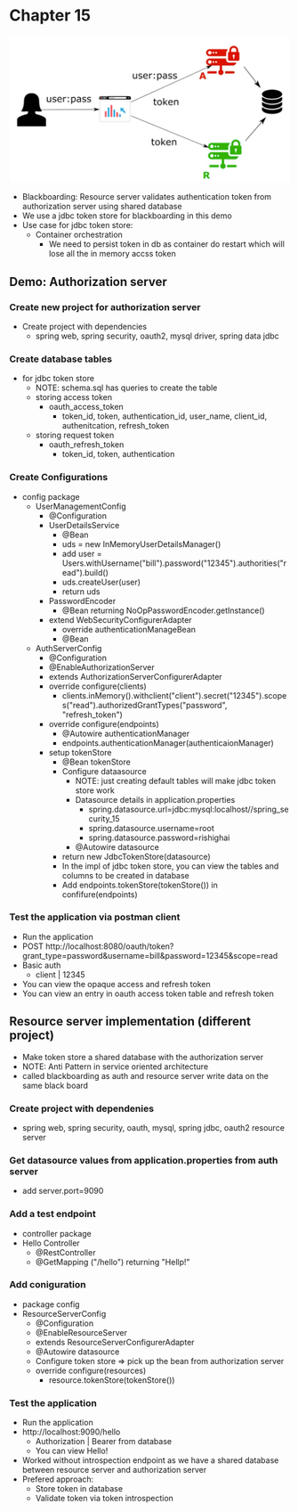 # Chapter 15

![architecture](src/main/resources/architecture.png)

- Blackboarding: Resource server validates authentication token from authorization server using shared database
- We use a jdbc token store for blackboarding in this demo
- Use case for jdbc token store:
    - Container orchestration
        - We need to persist token in db as container do restart which will lose all the in memory accss token 

## Demo: Authorization server

### Create new project for authorization server
- Create project with dependencies
    - spring web, spring security, oauth2, mysql driver, spring data jdbc
    

### Create database tables
- for jdbc token store
    - NOTE: schema.sql has queries to create the table
    - storing access token
        - oauth_access_token
            - token_id, token, authentication_id, user_name, client_id, authenitcation, refresh_token
    - storing request token
        - oauth_refresh_token
            - token_id, token, authentication          
    
### Create Configurations
- config package
    - UserManagementConfig
        - @Configuration
        - UserDetailsService
            - @Bean
            - uds = new InMemoryUserDetailsManager()
            - add user = Users.withUsername("bill").password("12345").authorities("read").build()
            - uds.createUser(user)
            - return uds
        - PasswordEncoder
            - @Bean returning NoOpPasswordEncoder.getInstance()
        - extend WebSecurityConfigurerAdapter
            - override authenticationManageBean
            - @Bean
    - AuthServerConfig
        - @Configuration
        - @EnableAuthorizationServer
        - extends AuthorizationServerConfigurerAdapter
        - override configure(clients)
            - clients.inMemory().withclient("client").secret("12345").scopes("read").authorizedGrantTypes("password", "refresh_token")
        - override configure(endpoints)
            - @Autowire authenticationManager
            - endpoints.authenticationManager(authenticaionManager)
        - setup tokenStore
            - @Bean tokenStore
            - Configure dataasource 
                - NOTE: just creating default tables will make jdbc token store work
                - Datasource details in application.properties
                    - spring.datasource.url=jdbc:mysql:localhost//spring_security_15
                    - spring.datasource.username=root
                    - spring.datasource.password=rishighai
                - @Autowire datasource
            - return new JdbcTokenStore(datasource)
            - In the impl of jdbc token store, you can view the tables and columns to be created in database
            - Add endpoints.tokenStore(tokenStore()) in confifure(endpoints)
 
### Test the application via postman client
- Run the application
- POST http://localhost:8080/oauth/token?grant_type=password&username=bill&password=12345&scope=read
- Basic auth
    - client | 12345
- You can view the opaque access and refresh token
- You can view an entry in oauth access token table and refresh token


## Resource server implementation (different project)

- Make token store a shared database with the authorization server
- NOTE: Anti Pattern in service oriented architecture
- called blackboarding as auth and resource server write data on the same black board

### Create project with dependenies
- spring web, spring security, oauth, mysql, spring jdbc, oauth2 resource server

### Get datasource values from application.properties from auth server
- add server.port=9090

### Add a test endpoint
- controller package
- Hello Controller
    - @RestController
    - @GetMapping ("/hello") returning "Hellp!"
    
### Add coniguration
- package config
- ResourceServerConfig
    - @Configuration
    - @EnableResourceServer
    - extends ResourceServerConfigurerAdapter
    - @Autowire datasource
    - Configure token store => pick up the bean from authorization server
    - override configure(resources)
        - resource.tokenStore(tokenStore())
    
### Test the application
- Run the application
- http://localhost:9090/hello
    - Authorization | Bearer <access-token> from database
    - You can view Hello!
- Worked without introspection endpoint as we have a shared database between resource server and authorization server
- Prefered approach:
    - Store token in database
    - Validate token via token introspection